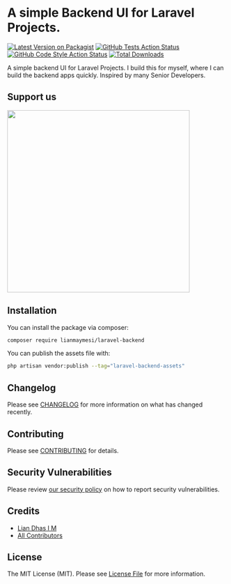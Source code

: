 # A simple Backend UI for Laravel Projects.

[![Latest Version on Packagist](https://img.shields.io/packagist/v/lianmaymesi/laravel-backend.svg?style=flat-square)](https://packagist.org/packages/lianmaymesi/laravel-backend)
[![GitHub Tests Action Status](https://img.shields.io/github/actions/workflow/status/lianmaymesi/laravel-backend/run-tests.yml?branch=main&label=tests&style=flat-square)](https://github.com/lianmaymesi/laravel-backend/actions?query=workflow%3Arun-tests+branch%3Amain)
[![GitHub Code Style Action Status](https://img.shields.io/github/actions/workflow/status/lianmaymesi/laravel-backend/fix-php-code-style-issues.yml?branch=main&label=code%20style&style=flat-square)](https://github.com/lianmaymesi/laravel-backend/actions?query=workflow%3A"Fix+PHP+code+style+issues"+branch%3Amain)
[![Total Downloads](https://img.shields.io/packagist/dt/lianmaymesi/laravel-backend.svg?style=flat-square)](https://packagist.org/packages/lianmaymesi/laravel-backend)

A simple backend UI for Laravel Projects. I build this for myself, where I can build the backend apps quickly. Inspired by many Senior Developers.

## Support us

[<img src="https://github-ads.s3.eu-central-1.amazonaws.com/laravel-backend.jpg?t=1" width="419px" />](https://spatie.be/github-ad-click/laravel-backend)

## Installation

You can install the package via composer:

```bash
composer require lianmaymesi/laravel-backend
```

You can publish the assets file with:

```bash
php artisan vendor:publish --tag="laravel-backend-assets"
```

## Changelog

Please see [CHANGELOG](CHANGELOG.md) for more information on what has changed recently.

## Contributing

Please see [CONTRIBUTING](CONTRIBUTING.md) for details.

## Security Vulnerabilities

Please review [our security policy](../../security/policy) on how to report security vulnerabilities.

## Credits

- [Lian Dhas I M](https://github.com/lianmaymesi)
- [All Contributors](../../contributors)

## License

The MIT License (MIT). Please see [License File](LICENSE.md) for more information.
